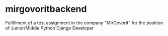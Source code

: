 # mirgovoritbackend
Fulfillment of a test assignment in the company "MirGovorit" for the position of Junior/Middle Python Django Developer
